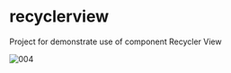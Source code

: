 # recyclerview
Project for demonstrate use of component Recycler View

![004](https://user-images.githubusercontent.com/72364037/157167069-46a16c5e-c0f0-42c9-9074-a7cd82011d73.png)
